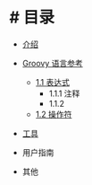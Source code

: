 # # 目录

* [介绍](README.md)

* [Groovy 语言参考](chapter1/README.md)
  * [1.1 表达式](chapter1/section1.1.md)
    * 1.1.1 注释
    * 1.1.2
  * [1.2 操作符](chapter1/section1.2.md)
* [工具](chapter2/README.md)
* 用户指南
* 其他
